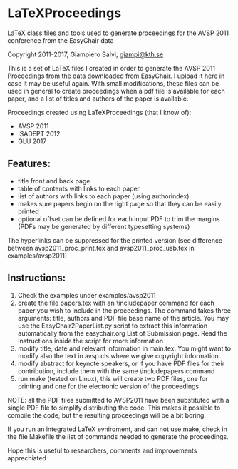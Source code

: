 # LaTeXProceedings
LaTeX class files and tools used to generate proceedings for the AVSP 2011 conference from the EasyChair data

Copyright 2011-2017, Giampiero Salvi, <giampi@kth.se>

This is a set of LaTeX files I created in order to generate the AVSP 2011
Proceedings from the data downloaded from EasyChair. I upload it here in
case it may be useful again. With small modifications, these files can be
used in general to create proceedings when a pdf file is available for each
paper, and a list of titles and authors of the paper is available.

Proceedings created using LaTeXProceedings (that I know of):
* AVSP 2011
* ISADEPT 2012
* GLU 2017

## Features:
* title front and back page
* table of contents with links to each paper
* list of authors with links to each paper (using authorindex)
* makes sure papers begin on the right page so that they can be easily printed
* optional offset can be defined for each input PDF to trim the margins
  (PDFs may be generated by different typesetting systems)

The hyperlinks can be suppressed for the printed version (see difference
between avsp2011_proc_print.tex and avsp2011_proc_usb.tex in examples/avsp2011)

## Instructions:
1. Check the examples under examples/avsp2011
2. create the file papers.tex with an \includepaper command for each paper you
   wish to include in the proceedings.
   The command takes three arguments: title, authors and PDF file base name of
   the article.
   You may use the EasyChair2PaperList.py script to extract this information
   automatically from the easychair.org List of Submission page. Read the
   instructions inside the script for more information
3. modify title, date and relevant information in main.tex. You might want to
   modify also the text in avsp.cls where we give copyright information.
4. modify abstract for keynote speakers, or if you have PDF files for their
   contribution, include them with the same \includepapers command
5. run make (tested on Linux), this will create two PDF files, one for printing
   and one for the electronic version of the proceedings

NOTE: all the PDF files submitted to AVSP2011 have been substituted with a
      single PDF file to simplify distributing the code. This makes it possible
      to compile the code, but the resulting proceedings will be a bit boring.

If you run an integrated LaTeX evniroment, and can not use make, check in the
file Makefile the list of commands needed to generate the proceedings.

Hope this is useful to researchers, comments and improvements apprechiated
